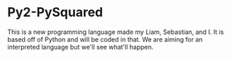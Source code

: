 # Py2-PySquared
 This is a new programming language made my Liam, Sebastian, and I. It is based off of Python and will be coded in that. We are aiming for an interpreted language but we'll see what'll happen.
